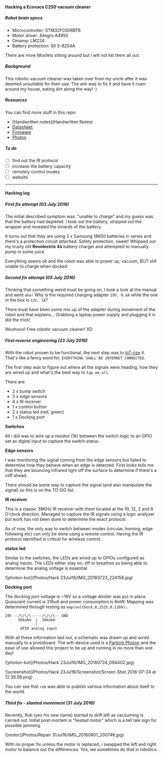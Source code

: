 #### Hacking a Ecovacs C250 vacuum cleaner


##### Robot brain specs

- Microcontroller: STM32F030RBT6
- Motor driver: Allegro A4950
- Omamp: LM224
- Battery protection: SII S-8254A

There are more Mosfets sitting around but i will not list them all out.

##### Background

This robotic vacuum cleaner was taken over from my uncle after it was deemed unsuitable for their use. The aim was to fix it and have it roam around my house, eating dirt along the way! :)

##### Resources

You can find more stuff in this repo:

- [Handwritten notes](Handwritten Notes)
- [Datasheet](Datasheet)
- [Firmware](Firmware)
- [Photos](Photos)

##### To do

- [ ] find out the IR protocol
- [ ] increase the battery capacity
- [ ] remotely control modes
- [ ] website

---

#### Hacking log

##### First fix attempt (03 July 2016)

The initial described symptom was: "unable to charge" and my guess was that the battery had depleted. I took out the battery, stripped out the wrapper and revealed the innards of the battery.

It turns out that they are using 3 x Samsung 18650 batteries in series and there's a protection circuit attached. Safety protection, sweet! Whipped out my trusty old **Revolectrix 4s** battery charger and attempted to manually pump in some juice.

Everything seems ok and the robot was able to power up, vacuum, BUT still unable to charge when docked.

##### Second fix attempt (05 July 2016)

Thinking that something weird must be going on, I took a look at the manual and went `aha!` Why is the required charging adapter `19V, 0.6A` while the one in the box is `12V, 1A`?

There must have been some mix up of the adapter during movement of the robot and that explains... Grabbing a laptop power supply and plugging it in did the trick!

Woohooo! Free robotic vacuum cleaner! XD

##### First reverse engineering (23 July 2016)

With the robot proven to be functional, the next step was to [IoT-rize]() it. That's like a fancy word for, `EVERYTHING SHALL BE INTERNET CONNECTED`.

The first step was to figure out where all the signals were heading, how they are wired up and what's the best way to `tap em all`.

There are:
- 2 x bump switch
- 3 x edge sensors
- 4 x IR receiver
- 1 x control button
- 2 x status led (red, green)
- 1 x Docking port

**Switches**

All i did was to wire up a resistor (1k) between the switch logic to an GPIO set as digital input to capture the switch status.

**Edge sensors**

I was monitoring the signal coming from the edge sensors but failed to determine how they behave when an edge is detected. First looks tells me that they are bouncing Infrared light off the surface to determine if there's a cliff ahead.

There should be some way to capture the signal (and also manipulate the signal) so this is on the TO-DO list.

**IR receiver**

This is a classic 38KHz IR receiver with them located at the 10, 12, 2 and 6 O'clock direction. Managed to capture the IR signals using a logic analyzer but work has not been done to determine the exact protocol.

As of now, the only way to switch between modes (circular, homing, edge following etc) can only be done using a remote control. Having the IR protocol identified is critical for wireless control.

**status led**

Similar to the switches, the LEDs are wired up to GPIOs configured as analog inputs. The LEDs either stay on, off or breathes so being able to determine the analog voltage is essential.

![photon-bot](Photos/Hack 23Jul16/IMG_20160723_224158.jpg)

**Docking port**

The docking port voltage is ~19V so a voltage divider was put in place. Quiescent current is 316uA and power consumption is 6mW. Mapping was determined through testing as `map(voltDock,0,2525,0,1260);`.

```
19V --/\/\/\-----/\/\/\-- GND
      50kohm  |  10kohm
			  |
       GPIO analog input
```

With all these information laid out, a schematic was drawn up and wired manually to a protoboard. The wifi-device used is a [Particle Photon](https://particle.io) and the ease of use allowed this project to be up and running in no more than one day!

![photon-bot](Photos/Hack 23Jul16/IMG_20160724_094402.jpg)

![screenshot](Photos/Hack 23Jul16/Screenshot/Screen Shot 2016-07-24 at 12.39.06.png)

You can see that `rob` was able to publish various information about itself to the world.

##### Third fix - slanted movement (31 July 2016)

Recently, Rob (yes his new name) started to drift left as vacuuming is carried out. Initial post-mortem is "heated motor" which is a tell tale sign for possible jamming.

![motor](Photos/Repair 31Jul16/IMG_20160801_200746.jpg)

With no proper fix unless the motor is replaced, i swapped the left and right motor to balance out the differences. Yes, we sometimes do that in robotics.
